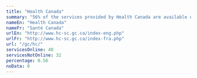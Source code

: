 ```yaml
---
title: "Health Canada"
summary: "56% of the services provided by Health Canada are available end-to-end online. 40 are available online, and 32 are not available online."
nameEn: "Health Canada"
nameFr: "Santé Canada"
urlEn: "http://www.hc-sc.gc.ca/index-eng.php"
urlFr: "http://www.hc-sc.gc.ca/index-fra.php"
url: "/gc/hc/"
servicesOnline: 40
servicesNotOnline: 32
percentage: 0.56
noData: 0
---
```

